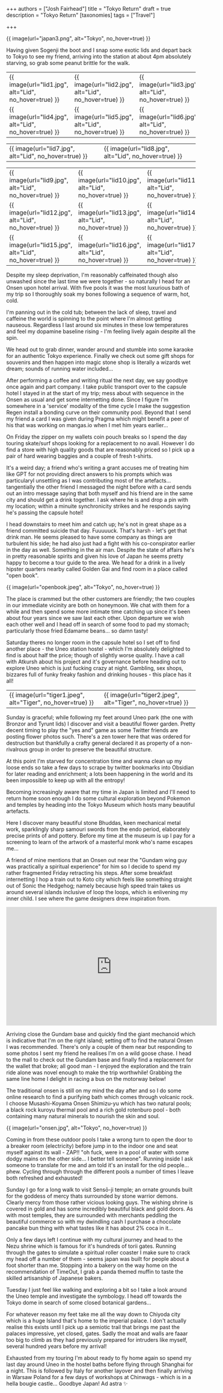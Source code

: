 +++
authors = ["Josh Fairhead"]
title = "Tokyo Return"
draft = true
description = "Tokyo Return"
[taxonomies]
tags = ["Travel"]

+++

{{ image(url="japan3.png", alt="Tokyo", no_hover=true) }}

Having given Sogenji the boot and I snap some exotic lids and depart back to Tokyo to see my friend, arriving into the station at about 4pm absolutely starving, so grab some peanut brittle for the walk. 

| | | |
|---|---|---|
| {{ image(url="lid1.jpg", alt="Lid", no_hover=true) }} | {{ image(url="lid2.jpg", alt="Lid", no_hover=true) }} | {{ image(url="lid3.jpg", alt="Lid", no_hover=true) }} |
| {{ image(url="lid4.jpg", alt="Lid", no_hover=true) }} | {{ image(url="lid5.jpg", alt="Lid", no_hover=true) }} | {{ image(url="lid6.jpg", alt="Lid", no_hover=true) }} |

| | | 
|---|---|
| {{ image(url="lid7.jpg", alt="Lid", no_hover=true) }} | {{ image(url="lid8.jpg", alt="Lid", no_hover=true) }} |

| | | |
|---|---|---|
| {{ image(url="lid9.jpg", alt="Lid", no_hover=true) }} | {{ image(url="lid10.jpg", alt="Lid", no_hover=true) }} | {{ image(url="lid11.jpg", alt="Lid", no_hover=true) }} |
| {{ image(url="lid12.jpg", alt="Lid", no_hover=true) }} | {{ image(url="lid13.jpg", alt="Lid", no_hover=true) }} | {{ image(url="lid14.jpg", alt="Lid", no_hover=true) }} |
| {{ image(url="lid15.jpg", alt="Lid", no_hover=true) }} | {{ image(url="lid16.jpg", alt="Lid", no_hover=true) }} | {{ image(url="lid17.jpg", alt="Lid", no_hover=true) }} |

Despite my sleep deprivation, I'm reasonably caffeinated though also unwashed since the last time we were together - so naturally I head for an Onsen upon hotel arrival. With five pools it was the most luxurious bath of my trip so I thoroughly soak my bones following a sequence of warm, hot, cold.

I'm panning out in the cold tub; between the lack of sleep, travel and caffeine the world is spinning to the point where I'm almost getting nauseous. Regardless I last around six minutes in these low temperatures and feel my dopamine baseline rising - I'm feeling lively again despite all the spin. 

We head out to grab dinner, wander around and stumble into some karaoke for an authentic Tokyo experience. Finally we check out some gift shops for souvenirs and then happen into magic stone shop is literally a wizards wet dream; sounds of running water included...

After performing a coffee and writing ritual the next day, we say goodbye once again and part company. I take public transport over to the capsule hotel I stayed in at the start of my trip; mess about with sequence in the Onsen as usual and get some internetting done. Since I figure I'm somewhere in a 'service' modality of the time cycle I make the suggestion Regen install a bonding curve on their community pool. Beyond that I send my friend a card I was given during Pragma which might benefit a peer of his that was working on mangas.io when I met him years earlier...

On Friday the zipper on my wallets coin pouch breaks so I spend the day touring skate/surf shops looking for a replacement to no avail. However I do find a store with high quality goods that are reasonably priced so I pick up a pair of hard wearing baggies and a couple of fresh t-shirts. 

It's a weird day; a friend who's writing a grant accuses me of treating him like GPT for not providing direct answers to his prompts which was particularyl unsettling as I was contributing most of the artefacts... tangentially the other friend I messaged the night before with a card sends out an intro message saying that both myself and his friend are in the same city and should get a drink together. I ask where he is and drop a pin with my location; within a minuite synchronicity strikes and he responds saying he's passing the capsule hotel!

I head downstairs to meet him and catch up; he's not in great shape as a friend committed suicide that day. Fuuuuuck. That's harsh - let's get that drink man. He seems pleased to have some company as things are turbulent his side; he had also just had a fight with his co-conspirator earlier in the day as well. Something in the air man. Despite the state of affairs he's in pretty reasonable spirits and given his love of Japan he seems pretty happy to become a tour guide to the area. We head for a drink in a lively hipster quarters nearby called Golden Gai and find room in a place called "open book". 

{{ image(url="openbook.jpeg", alt="Tokyo", no_hover=true) }}

The place is crammed but the other customers are friendly; the two couples in our immediate vicinity are both on honeymoon. We chat with them for a while and then spend some more intimate time catching up since it's been about four years since we saw last each other. Upon departure we wish each other well and I head off in search of some food to pad my stomach; particularly those fried Edamame beans... so damn tasty!

Saturday theres no longer room in the capsule hotel so I set off to find another place - the Uneo station hostel - which I'm absolutely delighted to find is about half the price; though of slightly worse quality. I have a call with Atkursh about his project and it's governance before heading out to explore Uneo which is just fucking crazy at night. Gambling, sex shops, bizzares full of funky freaky fashion and drinking houses - this place has it all!

| | | 
|---|---|
| {{ image(url="tiger1.jpeg", alt="Tiger", no_hover=true) }} | {{ image(url="tiger2.jpeg", alt="Tiger", no_hover=true) }} |

Sunday is graceful; while following my feet around Uneo park (the one with Bronzor and Tyrunt lids) I discover and visit a beautiful flower garden. Pretty decent timing to play the "yes and" game as some Twitter friends are posting flower photos such. There's a zen tower here that was ordered for destruction but thankfully a crafty general declared it as property of a non-rivalrous group in order to preserve the beautiful structure.

At this point I'm starved for concentration time and wanna clean up my loose ends so take a few days to scrape by twitter bookmarks into Obsidian for later reading and enrichment; a lots been happening in the world and its been impossible to keep up with all the entropy!

Becoming increasingly aware that my time in Japan is limited and I'll need to return home soon enough I do some cultural exploration beyond Pokemon and temples by heading into the Tokyo Museum which hosts many beautiful artefacts.

Here I discover many beautiful stone Bhuddas, keen mechanical metal work, sparklingly sharp samouri swords from the endo period, elaborately precise prints of and pottery. Before my time at the museum is up I pay for a screening to learn of the artwork of a masterful monk who's name escapes me... 

A friend of mine mentions that an Onsen out near the "Gundam wing guy was practically a spiritual experience" for him so I decide to spend my rather fragmented Friday retracting his steps. After some breakfast internetting I hop a train out to Koto city which feels like something straight out of Sonic the Hedgehog; namely because high speed train takes us around several islands inclusive of loop the loops, which is enlivening my inner child. I see where the game designers drew inspiration from.

<div align="center">
<iframe width="560" height="315" src="https://www.youtube.com/embed/wrcShsOb3Rs" title="YouTube video player" frameborder="0" allow="accelerometer; autoplay; clipboard-write; encrypted-media; gyroscope; picture-in-picture; web-share" allowfullscreen></iframe></iframe>
</div>

Arriving close the Gundam base and quickly find the giant mechanoid which is indicative that I'm on the right island; setting off to find the natural Onsen I was recommended. There's only a couple of them near but responding to some photos I sent my friend he realises I'm on a wild goose chase. I head to the mall to check out the Gundam base and finally find a replacement for the wallet that broke; all good man - I enjoyed the exploration and the train ride alone was novel enough to make the trip worthwhile! Grabbing the same line home I delight in racing a bus on the motorway below!

The traditional onsen is still on my mind the day after and so I do some online research to find a purifying bath which comes through volcanic rock. I choose Musashi-Koyama Onsen Shimizu-yu which has two natural pools; a black rock kuroyu thermal pool and a rich gold rotenburo pool - both containing many natural minerals to nourish the skin and soul.

{{ image(url="onsen.jpg", alt="Tokyo", no_hover=true) }}

Coming in from these outdoor pools I take a wrong turn to open the door to a breaker room (electricity) before jump in to the indoor one and seat myself against its wall - ZAP!! "oh fuck, were in a pool of water with some dodgy mains on the other side... I better tell someone". Running inside I ask someone to translate for me and am told it's an install for the old people... phew. Cycling through through the different pools a number of times I leave both refreshed and exhausted!

Sunday I go for a long walk to visit Sensō-ji temple; an ornate grounds built for the goddess of mercy thats surrounded by stone warrior demons. Clearly mercy from those rather vicious looking guys. The wishing shrine is covered in gold and has some incredibly beautiful black and gold doors. As with most temples, they are surrounded with merchants peddling the beautiful commerce so with my dwindling cash I purchase a chocolate pancake bun thing with what tastes like it has about 2% coca in it...

Only a few days left I continue with my cultural journey and head to the Nezu shrine which is famous for it's hundreds of torii gates. Running through the gates to simulate a spiritual roller coaster I make sure to crack my head off a number of them - seems japan was built for people about a foot shorter than me. Stopping into a bakery on the way home on the recommendation of TimeOut, I grab a panda themed muffin to taste the skilled artisanship of Japanese bakers.

Tuesday I just feel like walking and exploring a bit so I take a look around the Uneo temple and investigate the symbology. I head off towards the Tokyo dome in search of some closed botanical gardens...

For whatever reason my feet take me all the way down to Chiyoda city which is a huge Island that's home to the imperial palace. I don't actually realise this exists until I pick up a semiotic trail that brings me past the palaces impressive, yet closed, gates. Sadly the moat and walls are faaar too big to climb as they had previously prepared for intruders like myself, several hundred years before my arrival!

Exhausted from my touring I'm about ready to fly home again so spend my last day around Uneo in the hostel baths before flying through Shanghai for a night. This is followed by Italy for another layover and then finally arriving in Warsaw Poland for a few days of workshops at Chinwags - which is in a hella bougie castle...
Goodbye Japan!
Ad astra ✨
